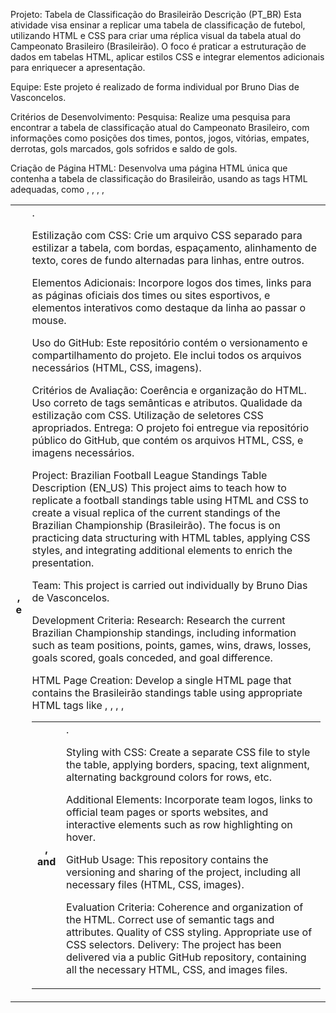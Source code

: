 Projeto: Tabela de Classificação do Brasileirão
Descrição (PT_BR)
Esta atividade visa ensinar a replicar uma tabela de classificação de futebol, utilizando HTML e CSS para criar uma réplica visual da tabela atual do Campeonato Brasileiro (Brasileirão). O foco é praticar a estruturação de dados em tabelas HTML, aplicar estilos CSS e integrar elementos adicionais para enriquecer a apresentação.

Equipe:
Este projeto é realizado de forma individual por Bruno Dias de Vasconcelos.

Critérios de Desenvolvimento:
Pesquisa: Realize uma pesquisa para encontrar a tabela de classificação atual do Campeonato Brasileiro, com informações como posições dos times, pontos, jogos, vitórias, empates, derrotas, gols marcados, gols sofridos e saldo de gols.

Criação de Página HTML: Desenvolva uma página HTML única que contenha a tabela de classificação do Brasileirão, usando as tags HTML adequadas, como <table>, <thead>, <tbody>, <tr>, <th>, e <td>.

Estilização com CSS: Crie um arquivo CSS separado para estilizar a tabela, com bordas, espaçamento, alinhamento de texto, cores de fundo alternadas para linhas, entre outros.

Elementos Adicionais: Incorpore logos dos times, links para as páginas oficiais dos times ou sites esportivos, e elementos interativos como destaque da linha ao passar o mouse.

Uso do GitHub:
Este repositório contém o versionamento e compartilhamento do projeto. Ele inclui todos os arquivos necessários (HTML, CSS, imagens).

Critérios de Avaliação:
Coerência e organização do HTML.
Uso correto de tags semânticas e atributos.
Qualidade da estilização com CSS.
Utilização de seletores CSS apropriados.
Entrega:
O projeto foi entregue via repositório público do GitHub, que contém os arquivos HTML, CSS, e imagens necessários.

Project: Brazilian Football League Standings Table
Description (EN_US)
This project aims to teach how to replicate a football standings table using HTML and CSS to create a visual replica of the current standings of the Brazilian Championship (Brasileirão). The focus is on practicing data structuring with HTML tables, applying CSS styles, and integrating additional elements to enrich the presentation.

Team:
This project is carried out individually by Bruno Dias de Vasconcelos.

Development Criteria:
Research: Research the current Brazilian Championship standings, including information such as team positions, points, games, wins, draws, losses, goals scored, goals conceded, and goal difference.

HTML Page Creation: Develop a single HTML page that contains the Brasileirão standings table using appropriate HTML tags like <table>, <thead>, <tbody>, <tr>, <th>, and <td>.

Styling with CSS: Create a separate CSS file to style the table, applying borders, spacing, text alignment, alternating background colors for rows, etc.

Additional Elements: Incorporate team logos, links to official team pages or sports websites, and interactive elements such as row highlighting on hover.

GitHub Usage:
This repository contains the versioning and sharing of the project, including all necessary files (HTML, CSS, images).

Evaluation Criteria:
Coherence and organization of the HTML.
Correct use of semantic tags and attributes.
Quality of CSS styling.
Appropriate use of CSS selectors.
Delivery:
The project has been delivered via a public GitHub repository, containing all the necessary HTML, CSS, and images files.
